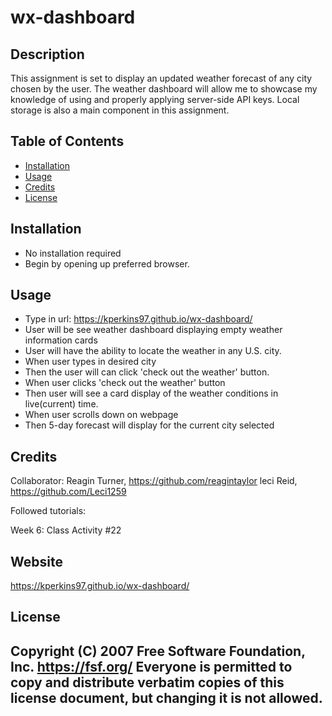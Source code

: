 # wx-dashboard
## Description
This assignment is set to display an updated weather forecast of any city chosen by the user. The weather dashboard will allow me to showcase my knowledge of using and properly applying server-side API keys. Local storage is also a main component in this assignment.

## Table of Contents
- [Installation](#installation)
- [Usage](#usage)
- [Credits](#credits)
- [License](#license)

## Installation
- No installation required
- Begin by opening up preferred browser.

## Usage
- Type in url: https://kperkins97.github.io/wx-dashboard/
- User will be see weather dashboard displaying empty weather information cards
- User will have the ability to locate the weather in any U.S. city.
- When user types in desired city
- Then the user will can click 'check out the weather' button.
- When user clicks 'check out the weather' button
- Then user will see a card display of the weather conditions in live(current) time.
- When user scrolls down on webpage
- Then 5-day forecast will display for the current city selected


## Credits
Collaborator: Reagin Turner, https://github.com/reagintaylor
leci Reid, https://github.com/Leci1259

Followed tutorials: 

Week 6: Class Activity #22

## Website
https://kperkins97.github.io/wx-dashboard/


## License
 Copyright (C) 2007 Free Software Foundation, Inc. <https://fsf.org/>
 Everyone is permitted to copy and distribute verbatim copies
 of this license document, but changing it is not allowed.
---